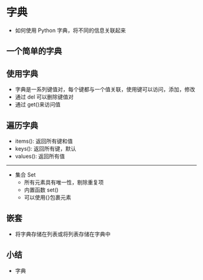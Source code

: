 # 字典

- 如何使用 Python 字典，将不同的信息关联起来

## 一个简单的字典

## 使用字典

- 字典是一系列键值对，每个键都与一个值关联，使用键可以访问，添加，修改
- 通过 del 可以删除键值对
- 通过 get()来访问值

## 遍历字典

- items(): 返回所有键和值
- keys(): 返回所有键，默认
- values(): 返回所有值

---

- 集合 Set
  - 所有元素具有唯一性，剔除重复项
  - 内置函数 set()
  - 可以使用{}包裹元素

## 嵌套

- 将字典存储在列表或将列表存储在字典中

## 小结

- 字典

